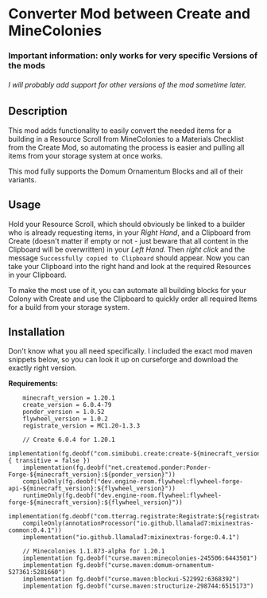 # Converter Mod between Create and MineColonies
### Important information: only works for very specific Versions of the mods
###### I will probably add support for other versions of the mod sometime later.

## Description
This mod adds functionality to easily convert the needed items for a building in a Resource Scroll from MineColonies to a 
Materials Checklist from the Create Mod, so automating the process is easier and pulling all items from your storage system at once works.

This mod fully supports the Domum Ornamentum Blocks and all of their variants. 

## Usage
Hold your Resource Scroll, which should obviously be linked to a builder who is already requesting items, in your _Right Hand_, and a Clipboard from Create (doesn't matter if empty or not - just beware that all content in the Clipboard will be overwritten) in your _Left Hand_. Then _right click_ and the message `Successfully copied to Clipboard` should appear. Now you can take your Clipboard into the right hand and look at the required Resources in your Clipboard.

To make the most use of it, you can automate all building blocks for your Colony with Create and use the Clipboard to quickly order all required Items for a build from your storage system.


## Installation
Don't know what you all need specifically. I included the exact mod maven snippets below, so you can look it up on curseforge and download the exactly right version. 


__Requirements:__
```# Dependencies
    minecraft_version = 1.20.1
    create_version = 6.0.4-79
    ponder_version = 1.0.52
    flywheel_version = 1.0.2
    registrate_version = MC1.20-1.3.3
```
```
    // Create 6.0.4 for 1.20.1
    implementation(fg.deobf("com.simibubi.create:create-${minecraft_version}:${create_version}:slim") { transitive = false })
    implementation(fg.deobf("net.createmod.ponder:Ponder-Forge-${minecraft_version}:${ponder_version}"))
    compileOnly(fg.deobf("dev.engine-room.flywheel:flywheel-forge-api-${minecraft_version}:${flywheel_version}"))
    runtimeOnly(fg.deobf("dev.engine-room.flywheel:flywheel-forge-${minecraft_version}:${flywheel_version}"))
    implementation(fg.deobf("com.tterrag.registrate:Registrate:${registrate_version}"))
    compileOnly(annotationProcessor("io.github.llamalad7:mixinextras-common:0.4.1"))
    implementation("io.github.llamalad7:mixinextras-forge:0.4.1")

    // Minecolonies 1.1.873-alpha for 1.20.1
    implementation fg.deobf("curse.maven:minecolonies-245506:6443501")
    implementation fg.deobf("curse.maven:domum-ornamentum-527361:5281660")
    implementation fg.deobf("curse.maven:blockui-522992:6368392")
    implementation fg.deobf("curse.maven:structurize-298744:6515173")
```